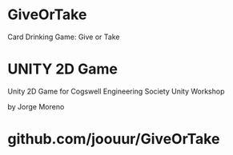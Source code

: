 # GiveOrTake
Card Drinking Game: Give or Take

# UNITY 2D Game
Unity 2D Game for Cogswell Engineering Society Unity Workshop

by Jorge Moreno
# github.com/joouur/GiveOrTake
